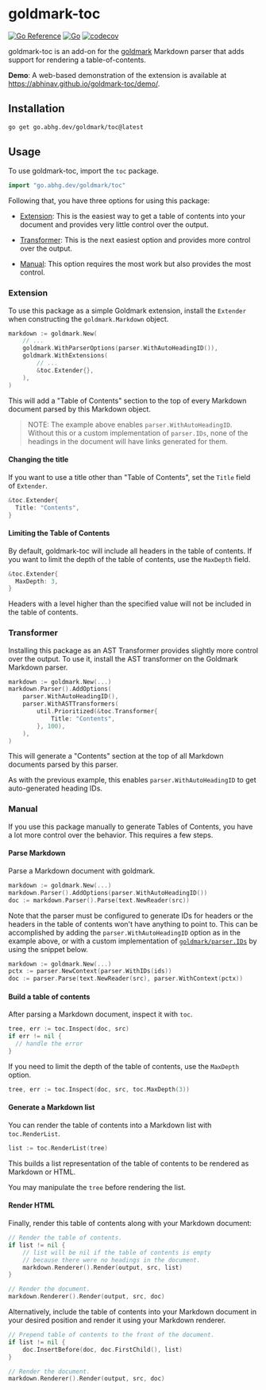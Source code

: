 # goldmark-toc

[![Go Reference](https://pkg.go.dev/badge/go.abhg.dev/goldmark/toc.svg)](https://pkg.go.dev/go.abhg.dev/goldmark/toc)
[![Go](https://github.com/abhinav/goldmark-toc/actions/workflows/go.yml/badge.svg)](https://github.com/abhinav/goldmark-toc/actions/workflows/go.yml)
[![codecov](https://codecov.io/gh/abhinav/goldmark-toc/branch/main/graph/badge.svg?token=OLXTVHEIOG)](https://codecov.io/gh/abhinav/goldmark-toc)

goldmark-toc is an add-on for the [goldmark] Markdown parser that adds support
for rendering a table-of-contents.

  [goldmark]: http://github.com/yuin/goldmark

**Demo**:
A web-based demonstration of the extension is available at
<https://abhinav.github.io/goldmark-toc/demo/>.

## Installation

```bash
go get go.abhg.dev/goldmark/toc@latest
```

## Usage

To use goldmark-toc, import the `toc` package.

```go
import "go.abhg.dev/goldmark/toc"
```

Following that, you have three options for using this package:

- [Extension][]: This is the easiest way to get a table of contents into your
  document and provides very little control over the output.
- [Transformer][]: This is the next easiest option and provides more control
  over the output.
- [Manual][]: This option requires the most work but also provides the most
  control.

  [Extension]: #extension
  [Transformer]: #transformer
  [Manual]: #manual

### Extension

To use this package as a simple Goldmark extension, install the `Extender`
when constructing the `goldmark.Markdown` object.

```go
markdown := goldmark.New(
    // ...
    goldmark.WithParserOptions(parser.WithAutoHeadingID()),
    goldmark.WithExtensions(
        // ...
        &toc.Extender{},
    ),
)
```

This will add a "Table of Contents" section to the top of every Markdown
document parsed by this Markdown object.

> NOTE: The example above enables `parser.WithAutoHeadingID`. Without this or
> a custom implementation of `parser.IDs`, none of the headings in the
> document will have links generated for them.

#### Changing the title

If you want to use a title other than "Table of Contents",
set the `Title` field of `Extender`.

```go
&toc.Extender{
  Title: "Contents",
}
```

#### Limiting the Table of Contents

By default, goldmark-toc will include all headers in the table of contents.
If you want to limit the depth of the table of contents,
use the `MaxDepth` field.

```go
&toc.Extender{
  MaxDepth: 3,
}
```

Headers with a level higher than the specified value
will not be included in the table of contents.

### Transformer

Installing this package as an AST Transformer provides slightly more control
over the output.
To use it, install the AST transformer on the Goldmark Markdown parser.

```go
markdown := goldmark.New(...)
markdown.Parser().AddOptions(
    parser.WithAutoHeadingID(),
    parser.WithASTTransformers(
        util.Prioritized(&toc.Transformer{
            Title: "Contents",
        }, 100),
    ),
)
```

This will generate a "Contents" section at the top of all Markdown documents
parsed by this parser.

As with the previous example, this enables `parser.WithAutoHeadingID` to get
auto-generated heading IDs.

### Manual

If you use this package manually to generate Tables of Contents, you have a
lot more control over the behavior. This requires a few steps.

#### Parse Markdown

Parse a Markdown document with goldmark.

```go
markdown := goldmark.New(...)
markdown.Parser().AddOptions(parser.WithAutoHeadingID())
doc := markdown.Parser().Parse(text.NewReader(src))
```

Note that the parser must be configured to generate IDs for headers or the
headers in the table of contents won't have anything to point to. This can be
accomplished by adding the `parser.WithAutoHeadingID` option as in the example
above, or with a custom implementation of [`goldmark/parser.IDs`] by using the
snippet below.

  [`goldmark/parser.IDs`]: https://pkg.go.dev/github.com/yuin/goldmark/parser#IDs

```go
markdown := goldmark.New(...)
pctx := parser.NewContext(parser.WithIDs(ids))
doc := parser.Parse(text.NewReader(src), parser.WithContext(pctx))
```

#### Build a table of contents

After parsing a Markdown document, inspect it with `toc`.

```go
tree, err := toc.Inspect(doc, src)
if err != nil {
  // handle the error
}
```

If you need to limit the depth of the table of contents,
use the `MaxDepth` option.

```go
tree, err := toc.Inspect(doc, src, toc.MaxDepth(3))
```

#### Generate a Markdown list

You can render the table of contents into a Markdown list with
`toc.RenderList`.

```go
list := toc.RenderList(tree)
```

This builds a list representation of the table of contents to be rendered as
Markdown or HTML.

You may manipulate the `tree` before rendering the list.

#### Render HTML

Finally, render this table of contents along with your Markdown document:

```go
// Render the table of contents.
if list != nil {
    // list will be nil if the table of contents is empty
    // because there were no headings in the document.
    markdown.Renderer().Render(output, src, list)
}

// Render the document.
markdown.Renderer().Render(output, src, doc)
```

Alternatively, include the table of contents into your Markdown document in
your desired position and render it using your Markdown renderer.

```go
// Prepend table of contents to the front of the document.
if list != nil {
    doc.InsertBefore(doc, doc.FirstChild(), list)
}

// Render the document.
markdown.Renderer().Render(output, src, doc)
```
